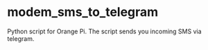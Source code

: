 # modem_sms_to_telegram
Python script for Orange Pi. The script sends you incoming SMS via telegram.
